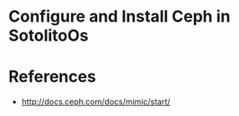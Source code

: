 # Configure and Install Ceph in SotolitoOs






# References

* http://docs.ceph.com/docs/mimic/start/

